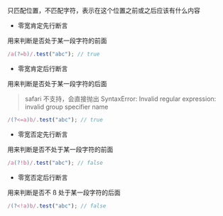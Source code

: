 只匹配位置，不匹配字符，表示在这个位置之前或之后应该有什么内容

- 零宽肯定先行断言

用来判断是否处于某一段字符的前面

```js
/a(?=b)/.test("abc"); // true
```

- 零宽肯定后行断言

用来判断是否处于某一段字符的后面

> safari 不支持，会直接抛出 SyntaxError: Invalid regular expression: invalid group specifier name

```js
/(?<=a)b/.test("abc"); // true
```

- 零宽否定先行断言

用来判断是否不处于某一段字符的前面

```js
/a(?!b)/.test("abc"); // false
```

- 零宽否定后行断言

用来判断是否不 ß 处于某一段字符的后面

```js
/(?<!a)b/.test("abc"); // false
```
